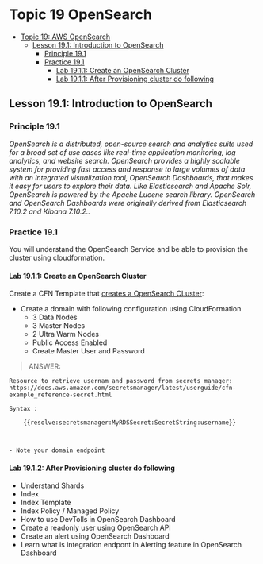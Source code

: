 # Topic 19 OpenSearch

<!-- TOC -->

- [Topic 19: AWS OpenSearch](#topic-19-aws-opensearch)
    - [Lesson 19.1: Introduction to OpenSearch](#lesson-191-introduction-to-opensearch)
        - [Principle 19.1](#principle-191)
        - [Practice 19.1](#practice-191)
            - [Lab 19.1.1: Create an OpenSearch Cluster](#lab-1911-create-an-opnesearch-cluster)
            - [Lab 19.1.1: After Provisioning cluster do following](#after-provi-cluster-do-following)

<!-- /TOC -->

## Lesson 19.1: Introduction to OpenSearch

### Principle 19.1

*OpenSearch is a distributed, open-source search and analytics suite used for a broad set of use cases like real-time application monitoring, log analytics, and website search. OpenSearch provides a highly scalable system for providing fast access and response to large volumes of data with an integrated visualization tool, OpenSearch Dashboards, that makes it easy for users to explore their data. Like Elasticsearch and Apache Solr, OpenSearch is powered by the Apache Lucene search library. OpenSearch and OpenSearch Dashboards were originally derived from Elasticsearch 7.10.2 and Kibana 7.10.2..*

### Practice 19.1

You will understand the OpenSearch Service and be able to provision the cluster using cloudformation.

#### Lab 19.1.1: Create an OpenSearch Cluster

Create a CFN Template that
[creates a OpenSearch CLuster](https://docs.aws.amazon.com/opensearch-service/latest/developerguide/gsgcreate-domain.html):


- Create a domain with following configuration using CloudFormation
    - 3 Data Nodes
    - 3 Master Nodes
    - 2 Ultra Warm Nodes
    - Public Access Enabled
    - Create Master User and Password
>ANSWER: 
```text
Resource to retrieve usernam and password from secrets manager: 
https://docs.aws.amazon.com/secretsmanager/latest/userguide/cfn-example_reference-secret.html

Syntax : 

    {{resolve:secretsmanager:MyRDSSecret:SecretString:username}}
    
    
```
    - Note your domain endpoint


#### Lab 19.1.2: After Provisioning cluster do following

- Understand Shards
- Index
- Index Template
- Index Policy / Managed Policy
- How to use DevTolls in OpenSearch Dashboard
- Create a readonly user using OpenSearch API
- Create an alert using OpenSearch Dashboard
- Learn what is integration endpont in Alerting feature in OpenSearch Dashboard